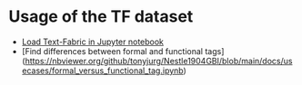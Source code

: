 # Usage of the TF dataset

* [Load Text-Fabric in Jupyter notebook](https://nbviewer.org/github/tonyjurg/Nestle1904GBI/blob/main/docs/usecases/load_text_fabric.ipynb)
* [Find differences between formal and functional tags] (https://nbviewer.org/github/tonyjurg/Nestle1904GBI/blob/main/docs/usecases/formal_versus_functional_tag.ipynb)
